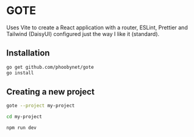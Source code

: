 # GOTE 

Uses Vite to create a React application with a router, ESLint, Prettier and Tailwind (DaisyUI) configured just the way I like it (standard).

## Installation

```bash
go get github.com/phoobynet/gote
go install
```

## Creating a new project

```bash
gote --project my-project
```

```bash
cd my-project

npm run dev
```
